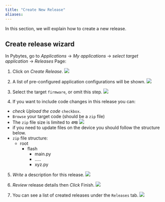 ```yaml
---
title: "Create New Release"
aliases:
---
```


In this section, we will explain how to create a new release.


## Create release wizard

In Pybytes, go to *Applications* -> *My applications* -> *select target application* -> *Releases* Page:

1. Click on *Create Release*.
![](/gitbook/assets/pybytes/releases/create-release-step-1.png)

2. A list of pre-configured application configurations will be shown.
![](/gitbook/assets/pybytes/releases/create-release-step-2.png)

3. Select the target `firmware`, or omit this step.
![](/gitbook/assets/pybytes/releases/create-release-step-3.png)

4. If you want to include code changes in this release you can:
  * *check* _Upload the code_ `checkbox`.
  * `Browse` your target code (should be a `zip` file)
  * The `zip` file size is limited to `4MB`
![](/gitbook/assets/pybytes/releases/create-release-step-7.png)
  *  if you need to update files on the device you should follow the structure below.
  * `zip` file structure:
      - root
        - flash
          - main.py
          - .....
          - xyz.py

5. *Write* a description for this release.
![](/gitbook/assets/pybytes/releases/create-release-step-8.png)

6. *Review* release details then *Click* Finish.
![](/gitbook/assets/pybytes/releases/create-release-step-9.png)

7. You can see a list of created releases under the `Releases` tab.
![](/gitbook/assets/pybytes/releases/create-release-step-10.png)
